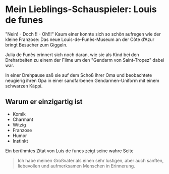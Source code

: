 # Mein Lieblings-Schauspieler: Louis de funes


"Nein! - Doch !! - Oh!!!" Kaum einer konnte sich so schön aufregen wie der kleine Franzose: Das neue Louis-de-Funès-Museum an der Côte d’Azur bringt Besucher zum Giggeln.

Julia de Funès erinnert sich noch daran, wie sie als Kind bei den Dreharbeiten zu einem der Filme um den "Gendarm von Saint-Tropez" dabei war.

In einer Drehpause saß sie auf dem Schoß ihrer Oma und beobachtete neugierig ihren Opa in einer sandfarbenen Gendarmen-Uniform mit einem schwarzen Käppi.

## Warum er einzigartig ist

* Komik
* Charmant
* Witzig
* Franzose
* Humor
* Instinkt

Ein berühmtes Zitat von Luis de funes zeigt seine wahre Seite
> Ich habe meinen Großvater als einen sehr lustigen, aber auch sanften, liebevollen und aufmerksamen Menschen in Erinnerung.

